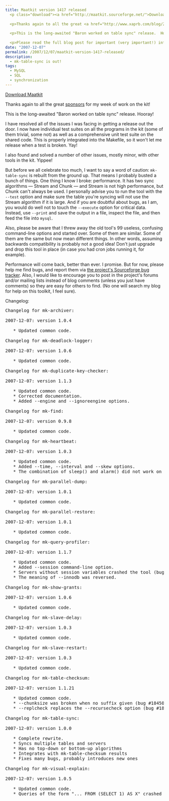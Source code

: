 ```yaml
---
title: Maatkit version 1417 released
  <p class="download"><a href="http://maatkit.sourceforge.net/">Download Maatkit</a></p>
  
  <p>Thanks again to all the great <a href="http://www.xaprb.com/blog/2007/11/26/four-companies-to-sponsor-maatkit-development/">sponsors</a> for my week of work on the kit!</p>
  
  <p>This is the long-awaited "Baron worked on table sync" release.  Hooray!</p>
  
  <p>Please read the full blog post for important (very important!) information.</p>
date: "2007-12-07"
permalink: /2007/12/07/maatkit-version-1417-released/
description:
  - mk-table-sync is out!
tags:
  - MySQL
  - SQL
  - synchronization
---
```

<p class="download">
  <a href="http://code.google.com/p/maatkit/">Download Maatkit</a>
</p>

Thanks again to all the great [sponsors][1] for my week of work on the kit!

This is the long-awaited "Baron worked on table sync" release. Hooray!

I have resolved all of the issues I was facing in getting a release out the door. I now have individual test suites on all the programs in the kit (some of them trivial, some not) as well as a comprehensive unit test suite on the shared code. This is properly integrated into the Makefile, so it won't let me release when a test is broken. Yay!

I also found and solved a number of other issues, mostly minor, with other tools in the kit. Yippee!

But before we all celebrate too much, I want to say a word of caution: `mk-table-sync` is rebuilt from the ground up. That means I probably busted a bunch of things. One thing I know I broke: performance. It has two sync algorithms &#8212; Stream and Chunk &#8212; and Stream is not high performance, but Chunk can't always be used. I personally advise you to run the tool with the `--test` option and make sure the table you're syncing will not use the Stream algorithm if it is large. And if you are doubtful about bugs, as I am, you would do well not to touch the `--execute` option for critical data. Instead, use `--print` and save the output in a file, inspect the file, and then feed the file into `mysql`.

Also, please be aware that I threw away the old tool's 99 useless, confusing command-line options and started over. Some of them are similar. Some of them are the same but now mean different things. In other words, assuming backwards compatibility is probably not a good idea! Don't just upgrade and drop this tool in place (in case you had cron jobs running it, for example).

Performance will come back, better than ever. I promise. But for now, please help me find bugs, and report them via [the project's Sourceforge bug tracker][2]. Also, I would like to encourage you to post in the project's forums and/or mailing lists instead of blog comments (unless you just have comments) so they are easy for others to find. (No one will search my blog for help on this toolkit, I feel sure).

Changelog:

<pre>Changelog for mk-archiver:

2007-12-07: version 1.0.4

   * Updated common code.

Changelog for mk-deadlock-logger:

2007-12-07: version 1.0.6

   * Updated common code.

Changelog for mk-duplicate-key-checker:

2007-12-07: version 1.1.3

   * Updated common code.
   * Corrected documentation.
   * Added --engine and --ignoreengine options.

Changelog for mk-find:

2007-12-07: version 0.9.8

   * Updated common code.

Changelog for mk-heartbeat:

2007-12-07: version 1.0.3

   * Updated common code.
   * Added --time, --interval and --skew options.
   * The combination of sleep() and alarm() did not work on some systems.

Changelog for mk-parallel-dump:

2007-12-07: version 1.0.1

   * Updated common code.

Changelog for mk-parallel-restore:

2007-12-07: version 1.0.1

   * Updated common code.

Changelog for mk-query-profiler:

2007-12-07: version 1.1.7

   * Updated common code.
   * Added --session command-line option.
   * Servers without session variables crashed the tool (bug #1840320).
   * The meaning of --innodb was reversed.

Changelog for mk-show-grants:

2007-12-07: version 1.0.6

   * Updated common code.

Changelog for mk-slave-delay:

2007-12-07: version 1.0.3

   * Updated common code.

Changelog for mk-slave-restart:

2007-12-07: version 1.0.3

   * Updated common code.

Changelog for mk-table-checksum:

2007-12-07: version 1.1.21

   * Updated common code.
   * --chunksize was broken when no suffix given (bug #1845018).
   * --replcheck replaces the --recursecheck option (bug #1841407).

Changelog for mk-table-sync:

2007-12-07: version 1.0.0

   * Complete rewrite.
   * Syncs multiple tables and servers
   * Has no top-down or bottom-up algorithms
   * Integrates with mk-table-checksum results
   * Fixes many bugs, probably introduces new ones

Changelog for mk-visual-explain:

2007-12-07: version 1.0.5

   * Updated common code.
   * Queries of the form "... FROM (SELECT 1) AS X" crashed the tool.</pre>

 [1]: http://www.xaprb.com/blog/2007/11/26/four-companies-to-sponsor-maatkit-development/
 [2]: http://code.google.com/p/maatkit
